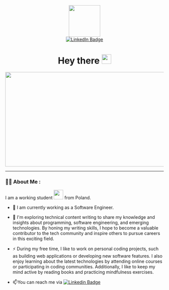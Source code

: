 <div id="header" align="center">
  <img src="https://media.giphy.com/media/v1.Y2lkPTc5MGI3NjExNTcwMzg4Yzk3ZDlkMTE0NzY1ZTY3NzUxNDY0YmZhYWM2NGE0YjE0YyZjdD1z/M9gbBd9nbDrOTu1Mqx/giphy.gif" width="100"/>
</div>
<div id="badges" align="center">
  <a href="https://www.linkedin.com/in/lchlipala/">
    <img src="https://img.shields.io/badge/LinkedIn-blue?style=for-the-badge&logo=linkedin&logoColor=white" alt="LinkedIn Badge"/>
  </a>
</div>
<div align="center">
    <img src="https://komarev.com/ghpvc/?username=chlip1&style=flat-square&color=blue" alt=""/>
</div>
<h1 align="center">
  Hey there
  <img src="https://media.giphy.com/media/hvRJCLFzcasrR4ia7z/giphy.gif" width="30px"/>
</h1>
<div align="center">
  <img src="https://media.giphy.com/media/dWesBcTLavkZuG35MI/giphy.gif" width="600" height="300"/>
</div>

---

### :woman_technologist: About Me :
I am a working student <img src="https://media.giphy.com/media/WUlplcMpOCEmTGBtBW/giphy.gif" width="30"> from Poland.

- :telescope: I am currently working as a Software Engineer.

- :seedling: I'm exploring technical content writing to share my knowledge and insights about programming, software engineering, and emerging technologies. By honing my writing skills, I hope to become a valuable contributor to the tech community and inspire others to pursue careers in this exciting field.

- :zap: During my free time, I like to work on personal coding projects, such as building web applications or developing new software features. I also enjoy learning about the latest technologies by attending online courses or participating in coding communities. Additionally, I like to keep my mind active by reading books and practicing mindfulness exercises.

- :mailbox:You can reach me via [![Linkedin Badge](https://img.shields.io/badge/-kakbar-blue?style=flat&logo=Linkedin&logoColor=white)](https://www.linkedin.com/in/lchlipala)
<!--
**chlip1/chlip1** is a ✨ _special_ ✨ repository because its `README.md` (this file) appears on your GitHub profile.

Here are some ideas to get you started:

- 🔭 I’m currently working on ...
- 🌱 I’m currently learning ...
- 👯 I’m looking to collaborate on ...
- 🤔 I’m looking for help with ...
- 💬 Ask me about ...
- 📫 How to reach me: ...
- 😄 Pronouns: ...
- ⚡ Fun fact: ...
-->
